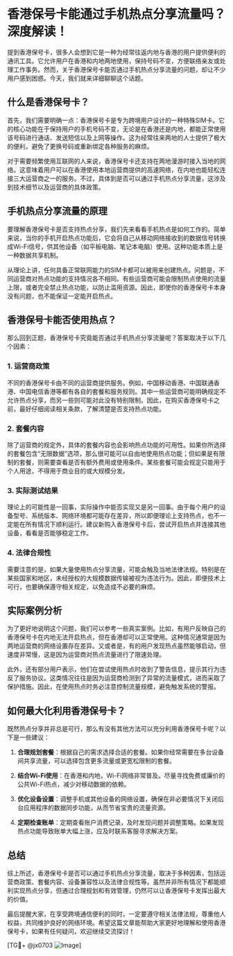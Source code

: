 # 香港保号卡能通过手机热点分享流量吗？深度解读！

提到香港保号卡，很多人会想到它是一种为经常往返内地与香港的用户提供便利的通讯工具。它允许用户在香港和内地两地使用，保持号码不变，方便联络亲友或处理工作事务。然而，关于香港保号卡能否通过手机热点分享流量的问题，却让不少用户感到困惑。今天，我们就来详细聊聊这个话题。

## 什么是香港保号卡？

首先，我们需要明确一点：香港保号卡是专为跨境用户设计的一种特殊SIM卡。它的核心功能在于保持用户的手机号码不变，无论是在香港还是内地，都能正常使用该号码进行通话、发送短信以及上网等操作。这为经常往来两地的人士提供了极大的便利，避免了更换号码或重新绑定各种服务的麻烦。

对于需要频繁使用互联网的人来说，香港保号卡还支持在两地漫游时接入当地的网络。这意味着用户可以在香港使用本地运营商提供的高速网络，在内地也能轻松连接三大运营商之一的服务。不过，具体到是否可以通过手机热点分享流量，这涉及到技术细节以及运营商的具体政策。

## 手机热点分享流量的原理

要理解香港保号卡是否支持热点分享，我们先来看看手机热点是如何工作的。简单来说，当你的手机开启热点功能后，它会将自己从移动网络接收到的数据信号转换成Wi-Fi信号，供其他设备（如平板电脑、笔记本电脑）使用。这种功能本质上是一种数据共享机制。

从理论上讲，任何具备正常联网能力的SIM卡都可以被用来创建热点。问题是，不同运营商对热点功能的支持情况各不相同。有些运营商可能会限制热点使用的流量上限，或者完全禁止热点功能，以防止滥用资源。因此，即使你的香港保号卡本身没有问题，也不能保证一定能开启热点。

## 香港保号卡能否使用热点？

那么回到正题，香港保号卡究竟能否通过手机热点分享流量呢？答案取决于以下几个因素：

### 1. **运营商政策**
不同的香港保号卡由不同的运营商提供服务。例如，中国移动香港、中国联通香港、中国电信香港等都有各自的套餐和服务规则。其中一些运营商可能明确规定不允许热点分享，而另一些则可能对此没有特别限制。因此，在购买香港保号卡之前，最好仔细阅读相关条款，了解清楚是否支持热点功能。

### 2. **套餐内容**
除了运营商的规定外，具体的套餐内容也会影响热点功能的可用性。如果你所选择的套餐包含“无限数据”选项，那么很可能可以自由地使用热点功能；但如果是有限制的套餐，则需要查看是否有额外费用或使用条件。某些套餐可能会规定只能用于个人用途，不得用于商业目的或大规模分发。

### 3. **实际测试结果**
理论上的可能性是一回事，实际操作中能否实现又是另一回事。由于每个用户的设备型号、系统版本、网络环境都可能存在差异，所以即便理论上支持热点，也不一定能在所有情况下顺利运行。建议新购入香港保号卡后，尝试开启热点并连接其他设备，看看是否能够稳定工作。

### 4. **法律合规性**
需要注意的是，如果大量使用热点分享流量，可能会触及当地法律法规。特别是在某些国家和地区，未经授权的大规模数据传输被视为违法行为。因此，即便技术上可行，也要确保遵守相关规定，以免造成不必要的麻烦。

## 实际案例分析

为了更好地说明这个问题，我们可以参考一些真实案例。比如，有用户反映自己的香港保号卡在内地无法开启热点，但在香港却可以正常使用。这种情况通常是因为两地运营商的网络设置存在差异。又或者是，有的用户发现热点虽然能够启动，但速度非常慢，这是因为运营商对热点流量进行了限速处理。

此外，还有部分用户表示，他们在尝试使用热点时收到了警告信息，提示其行为违反了服务协议。这类情况往往是因为运营商检测到了异常的流量模式，进而采取了保护措施。因此，在使用热点时务必注意控制流量规模，避免触发系统的警报。

## 如何最大化利用香港保号卡？

既然热点分享并非总是可行，那么有没有其他方法可以充分利用香港保号卡呢？以下是一些建议：

1. **合理规划套餐**：根据自己的需求选择合适的套餐。如果你经常需要在多台设备间共享流量，可以选择包含更多流量或更宽松限制的套餐。
   
2. **结合Wi-Fi使用**：在香港和内地，Wi-Fi网络非常普及。尽量寻找免费或廉价的公共Wi-Fi热点，减少对移动数据的依赖。
   
3. **优化设备设置**：调整手机或其他设备的网络设置，确保在非必要情况下关闭后台应用程序的数据同步功能，从而节省宝贵的流量资源。

4. **定期检查账单**：定期查看账户消费记录，及时发现问题并调整策略。如果发现热点功能导致账单大幅上涨，应及时联系客服寻求解决方案。

## 总结

综上所述，香港保号卡是否可以通过手机热点分享流量，取决于多种因素，包括运营商政策、套餐内容、设备兼容性以及法律合规性等。虽然并非所有情况下都能顺利实现热点分享，但通过合理规划和有效管理，仍然可以让香港保号卡发挥出最大的价值。

最后提醒大家，在享受跨境通信便利的同时，一定要遵守相关法律法规，尊重他人权益，共同维护良好的网络环境。希望这篇文章能帮助大家更好地理解和使用香港保号卡，如果有任何疑问，欢迎继续交流探讨！

[TG💪+ @jx0703 ![Image](https://github.com/user-attachments/assets/dbca1d08-cadb-493c-b0ec-ad6f7a83f270)]